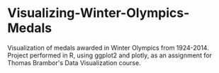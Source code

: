 # Visualizing-Winter-Olympics-Medals
Visualization of medals awarded in Winter Olympics from 1924-2014. Project performed in R, using ggplot2 and plotly, as an assignment for Thomas Brambor's Data Visualization course.
